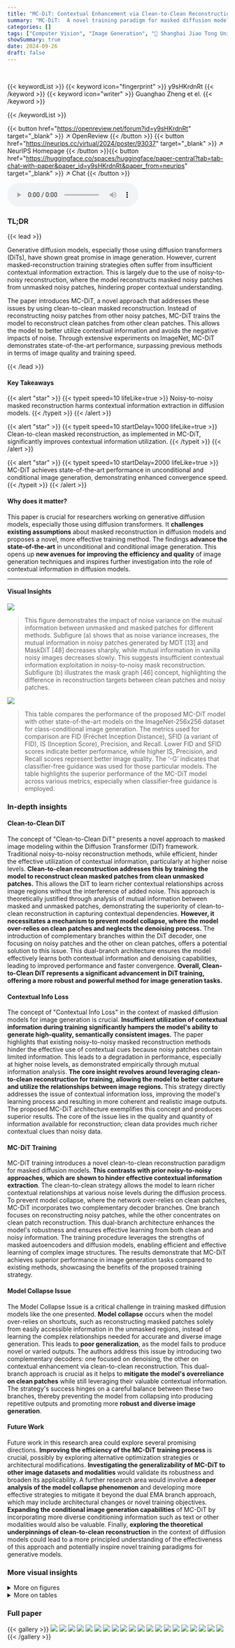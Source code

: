 ```yaml
---
title: "MC-DiT: Contextual Enhancement via Clean-to-Clean Reconstruction for Masked Diffusion Models"
summary: "MC-DiT:  A novel training paradigm for masked diffusion models achieving state-of-the-art image generation by leveraging clean-to-clean reconstruction."
categories: []
tags: ["Computer Vision", "Image Generation", "🏢 Shanghai Jiao Tong University",]
showSummary: true
date: 2024-09-26
draft: false
---
```


<br>

{{< keywordList >}}
{{< keyword icon="fingerprint" >}} y9sHKrdnRt {{< /keyword >}}
{{< keyword icon="writer" >}} Guanghao Zheng et el. {{< /keyword >}}
 
{{< /keywordList >}}

{{< button href="https://openreview.net/forum?id=y9sHKrdnRt" target="_blank" >}}
↗ OpenReview
{{< /button >}}
{{< button href="https://neurips.cc/virtual/2024/poster/93037" target="_blank" >}}
↗ NeurIPS Homepage
{{< /button >}}{{< button href="https://huggingface.co/spaces/huggingface/paper-central?tab=tab-chat-with-paper&paper_id=y9sHKrdnRt&paper_from=neurips" target="_blank" >}}
↗ Chat
{{< /button >}}



<audio controls>
    <source src="https://ai-paper-reviewer.com/y9sHKrdnRt/podcast.wav" type="audio/wav">
    Your browser does not support the audio element.
</audio>


### TL;DR


{{< lead >}}

Generative diffusion models, especially those using diffusion transformers (DiTs), have shown great promise in image generation. However, current masked-reconstruction training strategies often suffer from insufficient contextual information extraction.  This is largely due to the use of noisy-to-noisy reconstruction, where the model reconstructs masked noisy patches from unmasked noisy patches, hindering proper contextual understanding.

The paper introduces MC-DiT, a novel approach that addresses these issues by using clean-to-clean masked reconstruction.  Instead of reconstructing noisy patches from other noisy patches, MC-DiT trains the model to reconstruct clean patches from other clean patches. This allows the model to better utilize contextual information and avoids the negative impacts of noise.  Through extensive experiments on ImageNet, MC-DiT demonstrates state-of-the-art performance, surpassing previous methods in terms of image quality and training speed.

{{< /lead >}}


#### Key Takeaways

{{< alert "star" >}}
{{< typeit speed=10 lifeLike=true >}} Noisy-to-noisy masked reconstruction harms contextual information extraction in diffusion models. {{< /typeit >}}
{{< /alert >}}

{{< alert "star" >}}
{{< typeit speed=10 startDelay=1000 lifeLike=true >}} Clean-to-clean masked reconstruction, as implemented in MC-DiT, significantly improves contextual information utilization. {{< /typeit >}}
{{< /alert >}}

{{< alert "star" >}}
{{< typeit speed=10 startDelay=2000 lifeLike=true >}} MC-DiT achieves state-of-the-art performance in unconditional and conditional image generation, demonstrating enhanced convergence speed. {{< /typeit >}}
{{< /alert >}}

#### Why does it matter?
This paper is crucial for researchers working on generative diffusion models, especially those using diffusion transformers.  It **challenges existing assumptions** about masked reconstruction in diffusion models and proposes a novel, more effective training method. The findings **advance the state-of-the-art** in unconditional and conditional image generation. This opens up **new avenues for improving the efficiency and quality** of image generation techniques and inspires further investigation into the role of contextual information in diffusion models.

------
#### Visual Insights



![](https://ai-paper-reviewer.com/y9sHKrdnRt/figures_2_1.jpg)

> This figure demonstrates the impact of noise variance on the mutual information between unmasked and masked patches for different methods.  Subfigure (a) shows that as noise variance increases, the mutual information in noisy patches generated by MDT [13] and MaskDiT [48] decreases sharply, while mutual information in vanilla noisy images decreases slowly. This suggests insufficient contextual information exploitation in noisy-to-noisy mask reconstruction. Subfigure (b) illustrates the mask graph [46] concept, highlighting the difference in reconstruction targets between clean patches and noisy patches.





![](https://ai-paper-reviewer.com/y9sHKrdnRt/tables_6_1.jpg)

> This table compares the performance of the proposed MC-DiT model with other state-of-the-art models on the ImageNet-256x256 dataset for class-conditional image generation.  The metrics used for comparison are FID (Fréchet Inception Distance), SFID (a variant of FID), IS (Inception Score), Precision, and Recall.  Lower FID and SFID scores indicate better performance, while higher IS, Precision, and Recall scores represent better image quality.  The ‘-G’ indicates that classifier-free guidance was used for those particular models.  The table highlights the superior performance of the MC-DiT model across various metrics, especially when classifier-free guidance is employed.





### In-depth insights


#### Clean-to-Clean DiT
The concept of "Clean-to-Clean DiT" presents a novel approach to masked image modeling within the Diffusion Transformer (DiT) framework.  Traditional noisy-to-noisy reconstruction methods, while efficient, hinder the effective utilization of contextual information, particularly at higher noise levels. **Clean-to-clean reconstruction addresses this by training the model to reconstruct clean masked patches from clean unmasked patches.** This allows the DiT to learn richer contextual relationships across image regions without the interference of added noise.  This approach is theoretically justified through analysis of mutual information between masked and unmasked patches, demonstrating the superiority of clean-to-clean reconstruction in capturing contextual dependencies.  **However, it necessitates a mechanism to prevent model collapse, where the model over-relies on clean patches and neglects the denoising process.** The introduction of complementary branches within the DiT decoder, one focusing on noisy patches and the other on clean patches, offers a potential solution to this issue.  This dual-branch architecture ensures the model effectively learns both contextual information and denoising capabilities, leading to improved performance and faster convergence.  **Overall, Clean-to-Clean DiT represents a significant advancement in DiT training, offering a more robust and powerful method for image generation tasks.**

#### Contextual Info Loss
The concept of "Contextual Info Loss" in the context of masked diffusion models for image generation is crucial.  **Insufficient utilization of contextual information during training significantly hampers the model's ability to generate high-quality, semantically consistent images.** The paper highlights that existing noisy-to-noisy masked reconstruction methods hinder the effective use of contextual cues because noisy patches contain limited information. This leads to a degradation in performance, especially at higher noise levels, as demonstrated empirically through mutual information analysis.  **The core insight revolves around leveraging clean-to-clean reconstruction for training, allowing the model to better capture and utilize the relationships between image regions.** This strategy directly addresses the issue of contextual information loss, improving the model's learning process and resulting in more coherent and realistic image outputs.  The proposed MC-DiT architecture exemplifies this concept and produces superior results. The core of the issue lies in the quality and quantity of information available for reconstruction; clean data provides much richer contextual clues than noisy data.

#### MC-DiT Training
MC-DiT training introduces a novel clean-to-clean reconstruction paradigm for masked diffusion models.  **This contrasts with prior noisy-to-noisy approaches, which are shown to hinder effective contextual information extraction**. The clean-to-clean strategy allows the model to learn richer contextual relationships at various noise levels during the diffusion process.  To prevent model collapse, where the network over-relies on clean patches, MC-DiT incorporates two complementary decoder branches.  One branch focuses on reconstructing noisy patches, while the other concentrates on clean patch reconstruction. This dual-branch architecture enhances the model's robustness and ensures effective learning from both clean and noisy information.  The training procedure leverages the strengths of masked autoencoders and diffusion models, enabling efficient and effective learning of complex image structures. The results demonstrate that MC-DiT achieves superior performance in image generation tasks compared to existing methods, showcasing the benefits of the proposed training strategy.

#### Model Collapse Issue
The Model Collapse Issue is a critical challenge in training masked diffusion models like the one presented.  **Model collapse** occurs when the model over-relies on shortcuts, such as reconstructing masked patches solely from easily accessible information in the unmasked regions, instead of learning the complex relationships needed for accurate and diverse image generation.  This leads to **poor generalization**, as the model fails to produce novel or varied outputs. The authors address this issue by introducing two complementary decoders: one focused on denoising, the other on contextual enhancement via clean-to-clean reconstruction. This dual-branch approach is crucial as it helps to **mitigate the model's overreliance on clean patches** while still leveraging their valuable contextual information. The strategy's success hinges on a careful balance between these two branches, thereby preventing the model from collapsing into producing repetitive outputs and promoting more **robust and diverse image generation**.

#### Future Work
Future work in this research area could explore several promising directions. **Improving the efficiency of the MC-DiT training process** is crucial, possibly by exploring alternative optimization strategies or architectural modifications.  **Investigating the generalizability of MC-DiT to other image datasets and modalities** would validate its robustness and broaden its applicability.  A further research area would involve **a deeper analysis of the model collapse phenomenon** and developing more effective strategies to mitigate it beyond the dual EMA branch approach, which may include architectural changes or novel training objectives.  **Expanding the conditional image generation capabilities** of MC-DiT by incorporating more diverse conditioning information such as text or other modalities would also be valuable.  Finally, **exploring the theoretical underpinnings of clean-to-clean reconstruction** in the context of diffusion models could lead to a more principled understanding of the effectiveness of this approach and potentially inspire novel training paradigms for generative models.


### More visual insights

<details>
<summary>More on figures
</summary>


![](https://ai-paper-reviewer.com/y9sHKrdnRt/figures_5_1.jpg)

> This figure illustrates the architecture of the proposed MC-DiT model for image generation.  Panel (a) shows the pre-training stage, where the model learns contextual information by reconstructing unmasked clean image patches from masked clean patches.  This process is enhanced by two parallel branches (EMA branches) to mitigate model collapse. Panel (b) depicts the fine-tuning stage, where the pre-trained model is further trained on unmasked patches to improve its performance in denoising and image generation.


![](https://ai-paper-reviewer.com/y9sHKrdnRt/figures_8_1.jpg)

> This figure shows two sub-figures: (a) Training loss and (b) FID (Fréchet Inception Distance) scores.  Both sub-figures plot the training curves of three different models: DiT-B/2, MaskDiT-B/2, and MC-DiT-B/2.  Sub-figure (a) illustrates the training loss over iterations, indicating that MC-DiT-B/2 converges faster than the other two.  Sub-figure (b) displays the FID scores during training, which represent the quality of the generated images. Lower FID scores are better, and this sub-figure demonstrates that MC-DiT-B/2 achieves significantly lower FID scores, indicating better image quality, after around 100k iterations.


![](https://ai-paper-reviewer.com/y9sHKrdnRt/figures_8_2.jpg)

> This figure is a comparison of images generated by three different methods: MDT, MaskDiT, and MC-DiT. Each column represents a different method. Each row contains four images generated using the same method. The images show that the MC-DiT method generates more realistic and coherent images compared to MDT and MaskDiT. The images generated by MDT and MaskDiT often have strange or unnatural details.


![](https://ai-paper-reviewer.com/y9sHKrdnRt/figures_9_1.jpg)

> The figure shows the impact of varying mask ratios on the FID score.  A mask ratio of 0.5 shows the lowest FID score, indicating an optimal balance between masked and unmasked patches for training the model.  Increasing or decreasing the mask ratio from this optimum leads to a higher FID score and therefore poorer image generation quality.


![](https://ai-paper-reviewer.com/y9sHKrdnRt/figures_16_1.jpg)

> This figure visualizes the attention maps of MaskDiT and MC-DiT at different noise variances.  The left side shows MC-DiT, and the right side shows MaskDiT.  Three noise levels are shown (variance of 0.9, 0.5, and 0.1). A lower noise variance means that less noise has been added.  The bottom row displays the original clean image patches that the noisy patches are trying to reconstruct.  The purpose is to demonstrate the difference in feature extraction between the two methods at varying noise levels, showing that MC-DiT is better at extracting relevant features even in the presence of high noise.


![](https://ai-paper-reviewer.com/y9sHKrdnRt/figures_17_1.jpg)

> This figure visualizes the attention maps of MaskDiT and MC-DiT at different noise variance levels using the CIFAR-10 dataset.  The visualization shows that as noise variance increases (moving from right to left), MaskDiT's attention maps become increasingly noisy and less focused, while MC-DiT maintains a more coherent and focused attention even at higher noise levels. This demonstrates MC-DiT's improved ability to extract contextual information from noisy images compared to MaskDiT.


![](https://ai-paper-reviewer.com/y9sHKrdnRt/figures_18_1.jpg)

> This figure showcases a 4x4 grid of 16 images generated by the MC-DiT model at a resolution of 512x512 pixels. Each image depicts a different object, showcasing the model's ability to generate diverse and detailed images of various subjects, including animals, objects, and insects.


</details>




<details>
<summary>More on tables
</summary>


![](https://ai-paper-reviewer.com/y9sHKrdnRt/tables_7_1.jpg)
> This table compares the performance of the proposed MC-DiT model with other state-of-the-art approaches on the ImageNet dataset with 512x512 resolution for class conditional image generation.  The metrics used for comparison include FID (Fréchet Inception Distance),  SFID (modified FID), IS (Inception Score), Precision, and Recall. Lower FID and SFID scores indicate better image quality, while higher IS scores, Precision, and Recall values are preferred.  The table showcases the performance with and without classifier-free guidance (-G).

![](https://ai-paper-reviewer.com/y9sHKrdnRt/tables_7_2.jpg)
> This table compares the performance of various diffusion models (DiT, MDT, SD-DiT, and MC-DiT) across different scales (small, base, and extra-large) and training iterations on the ImageNet dataset for 256x256 image generation.  The FID-50K (Fréchet Inception Distance) score is used to evaluate the image quality, with lower scores indicating better performance.  The results demonstrate the impact of model size, training time, and the proposed MC-DiT method on FID-50K.

![](https://ai-paper-reviewer.com/y9sHKrdnRt/tables_9_1.jpg)
> This table compares the proposed MC-DiT model's performance against other state-of-the-art models on the ImageNet dataset for 256x256 image generation.  Metrics include FID (Fréchet Inception Distance),  SFID (Structural FID), IS (Inception Score), Precision, and Recall.  The results are shown for both conditional image generation and conditional image generation with classifier-free guidance (-G). Lower FID and SFID values and higher IS, Precision, and Recall values indicate better performance. 

![](https://ai-paper-reviewer.com/y9sHKrdnRt/tables_9_2.jpg)
> This table compares the FID-50K scores achieved when using different reconstruction targets in the MC-DiT model.  The targets compared are: using all clean patches, using only clean patches, and using both clean and noisy patches.  The results show that using both clean and noisy patches yields the best performance, as measured by the lowest FID-50K score, indicating the importance of incorporating noisy patches for effective reconstruction in the proposed MC-DiT model.

![](https://ai-paper-reviewer.com/y9sHKrdnRt/tables_9_3.jpg)
> This table presents the results of an ablation study evaluating the impact of including two additional EMA (Exponential Moving Average) branches in the MC-DiT model.  These branches, a noisy branch and a clean branch, are designed to help mitigate model collapse by balancing the focus on mask reconstruction and denoising. The table shows the FID (Fréchet Inception Distance) scores achieved with different combinations of these branches, demonstrating the effectiveness of each branch in improving performance.  The lower FID score indicates better performance.

![](https://ai-paper-reviewer.com/y9sHKrdnRt/tables_9_4.jpg)
> This table compares the performance of the proposed MC-DiT model with other state-of-the-art models on the ImageNet-256x256 dataset for class conditional image generation.  The metrics used for comparison are FID (Fréchet Inception Distance),  SFID (a variant of FID), IS (Inception Score), Precision, and Recall.  Lower FID and SFID scores indicate better performance, while higher IS, Precision, and Recall scores are desirable. The results are shown for both standard training and classifier-free guidance (-G) training methods.

![](https://ai-paper-reviewer.com/y9sHKrdnRt/tables_15_1.jpg)
> This table details the experimental setup used for training and inference of the MC-DiT model with different backbone sizes (B/2 and XL/2) and image resolutions (256x256 and 512x512).  It specifies the training time, inference time for 50k images, the number of GPUs used, batch size, and memory usage per GPU.  This provides context for understanding the computational requirements and resources needed to replicate the experiments reported in the paper.

![](https://ai-paper-reviewer.com/y9sHKrdnRt/tables_15_2.jpg)
> This table compares the performance of MaskDiT and MC-DiT on two datasets: CIFAR-10 and CelebA.  The Fréchet Inception Distance (FID) score, a metric evaluating the quality of generated images, is reported for both models on each dataset. Lower FID scores indicate better image generation quality.  The table allows for comparison of the methods' performance across different datasets.

![](https://ai-paper-reviewer.com/y9sHKrdnRt/tables_15_3.jpg)
> This table presents the Fréchet Inception Distance (FID) scores achieved by different configurations of the MC-DiT model. Specifically, it compares the performance of the main branch alone against versions that include additional noisy and clean branches. It also shows FID scores for the main branch trained only on unmasked noisy patches or masked clean patches, with and without the added branches.  The results illustrate the impact of the additional branches on model performance and the avoidance of model collapse.

![](https://ai-paper-reviewer.com/y9sHKrdnRt/tables_16_1.jpg)
> This table compares the performance of MC-DiT with other state-of-the-art models on the ImageNet-256x256 dataset for class-conditional image generation.  The metrics used are FID (Fréchet Inception Distance),  SFID (Studied FID), IS (Inception Score), Precision, and Recall. Lower FID and SFID values indicate better image quality, while higher IS, Precision, and Recall values are desirable.  The '-G' suffix indicates that classifier-free guidance was used during generation.

![](https://ai-paper-reviewer.com/y9sHKrdnRt/tables_17_1.jpg)
> This table compares the performance (FID) and the number of parameters of two different configurations for the EMA branches in the MC-DiT model. One configuration uses only the DiT decoder, while the other configuration uses both the DiT decoder and the DiT encoder. The results show that adding the DiT encoder increases the number of parameters significantly but only slightly improves performance.

</details>




### Full paper

{{< gallery >}}
<img src="https://ai-paper-reviewer.com/y9sHKrdnRt/1.png" class="grid-w50 md:grid-w33 xl:grid-w25" />
<img src="https://ai-paper-reviewer.com/y9sHKrdnRt/2.png" class="grid-w50 md:grid-w33 xl:grid-w25" />
<img src="https://ai-paper-reviewer.com/y9sHKrdnRt/3.png" class="grid-w50 md:grid-w33 xl:grid-w25" />
<img src="https://ai-paper-reviewer.com/y9sHKrdnRt/4.png" class="grid-w50 md:grid-w33 xl:grid-w25" />
<img src="https://ai-paper-reviewer.com/y9sHKrdnRt/5.png" class="grid-w50 md:grid-w33 xl:grid-w25" />
<img src="https://ai-paper-reviewer.com/y9sHKrdnRt/6.png" class="grid-w50 md:grid-w33 xl:grid-w25" />
<img src="https://ai-paper-reviewer.com/y9sHKrdnRt/7.png" class="grid-w50 md:grid-w33 xl:grid-w25" />
<img src="https://ai-paper-reviewer.com/y9sHKrdnRt/8.png" class="grid-w50 md:grid-w33 xl:grid-w25" />
<img src="https://ai-paper-reviewer.com/y9sHKrdnRt/9.png" class="grid-w50 md:grid-w33 xl:grid-w25" />
<img src="https://ai-paper-reviewer.com/y9sHKrdnRt/10.png" class="grid-w50 md:grid-w33 xl:grid-w25" />
<img src="https://ai-paper-reviewer.com/y9sHKrdnRt/11.png" class="grid-w50 md:grid-w33 xl:grid-w25" />
<img src="https://ai-paper-reviewer.com/y9sHKrdnRt/12.png" class="grid-w50 md:grid-w33 xl:grid-w25" />
<img src="https://ai-paper-reviewer.com/y9sHKrdnRt/13.png" class="grid-w50 md:grid-w33 xl:grid-w25" />
<img src="https://ai-paper-reviewer.com/y9sHKrdnRt/14.png" class="grid-w50 md:grid-w33 xl:grid-w25" />
<img src="https://ai-paper-reviewer.com/y9sHKrdnRt/15.png" class="grid-w50 md:grid-w33 xl:grid-w25" />
<img src="https://ai-paper-reviewer.com/y9sHKrdnRt/16.png" class="grid-w50 md:grid-w33 xl:grid-w25" />
<img src="https://ai-paper-reviewer.com/y9sHKrdnRt/17.png" class="grid-w50 md:grid-w33 xl:grid-w25" />
<img src="https://ai-paper-reviewer.com/y9sHKrdnRt/18.png" class="grid-w50 md:grid-w33 xl:grid-w25" />
<img src="https://ai-paper-reviewer.com/y9sHKrdnRt/19.png" class="grid-w50 md:grid-w33 xl:grid-w25" />
<img src="https://ai-paper-reviewer.com/y9sHKrdnRt/20.png" class="grid-w50 md:grid-w33 xl:grid-w25" />
{{< /gallery >}}